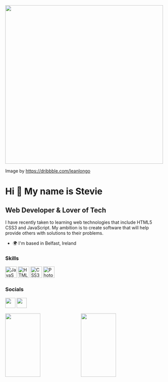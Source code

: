 <img width="500px" src="https://user-images.githubusercontent.com/77494791/203945979-1adb94f1-0b78-4512-822b-1caaa2725ad7.gif" />


Image by https://dribbble.com/leanlongo

Hi 👋 My name is Stevie
=======================

Web Developer & Lover of Tech
-----------------------------

I have recently taken to learning web technologies that include HTML5 CSS3 and JavaScript. My ambition is to create software that will help provide others with solutions to their problems.

* 🌍  I'm based in Belfast, Ireland

### Skills
<p align="left">
<a href="https://developer.mozilla.org/en-US/docs/Web/JavaScript" target="_blank" rel="noreferrer"><img src="https://raw.githubusercontent.com/danielcranney/readme-generator/main/public/icons/skills/javascript-colored.svg" width="36" height="36" alt="JavaScript" /></a>
<a href="https://developer.mozilla.org/en-US/docs/Glossary/HTML5" target="_blank" rel="noreferrer"><img src="https://raw.githubusercontent.com/danielcranney/readme-generator/main/public/icons/skills/html5-colored.svg" width="36" height="36" alt="HTML5" /></a>
<a href="https://www.w3.org/TR/CSS/#css" target="_blank" rel="noreferrer"><img src="https://raw.githubusercontent.com/danielcranney/readme-generator/main/public/icons/skills/css3-colored.svg" width="36" height="36" alt="CSS3" /></a>
<a href="https://www.adobe.com/uk/products/photoshop.html" target="_blank" rel="noreferrer"><img src="https://raw.githubusercontent.com/danielcranney/readme-generator/main/public/icons/skills/photoshop-colored.svg" width="36" height="36" alt="Photoshop" /></a>
</p>

### Socials

<p align="left"></a> <a href="https://www.github.com/gillen82" target="_blank" rel="noreferrer"><img src="https://raw.githubusercontent.com/danielcranney/readme-generator/main/public/icons/socials/github.svg" width="32" height="32" /></a> <a href="https://www.linkedin.com/in/stephen-gillen-a92487210/" target="_blank" rel="noreferrer"><img src="https://raw.githubusercontent.com/danielcranney/readme-generator/main/public/icons/socials/linkedin.svg" width="32" height="32" /></a></p>

<img align="left" width="47%" height="200px" src="https://github-readme-stats.vercel.app/api?username=gillen82&show_icons=true&theme=radical" />
<img align="left" width="47%" height="200px" src="https://github-readme-stats.vercel.app/api/top-langs/?username=gillen82&layout=compact" />
